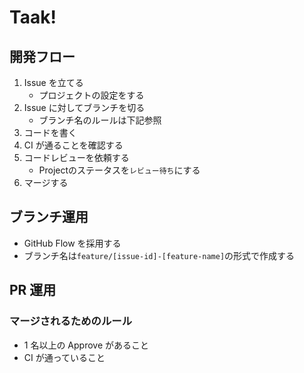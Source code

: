 # Taak!

## 開発フロー

1. Issue を立てる
   * プロジェクトの設定をする
1. Issue に対してブランチを切る
   * ブランチ名のルールは下記参照 
2. コードを書く
3. CI が通ることを確認する
4. コードレビューを依頼する
   * Projectのステータスを`レビュー待ち`にする
5. マージする

## ブランチ運用

- GitHub Flow を採用する
- ブランチ名は`feature/[issue-id]-[feature-name]`の形式で作成する

## PR 運用

### マージされるためのルール

- 1 名以上の Approve があること
- CI が通っていること

